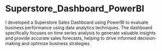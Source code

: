# Superstore_Dashboard_PowerBI
I developed a Superstore Sales Dashboard using PowerBI to evaluate business performance using data analytics techniques. The dashboard specifically focuses on time series analysis to generate valuable insights and provide accurate sales forecasts, helping to drive informed decision-making and optimize business strategies
